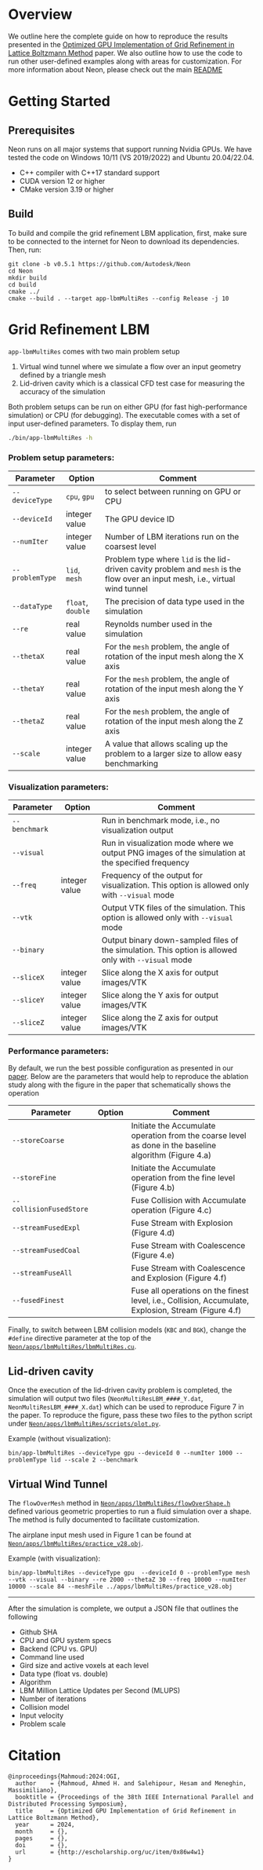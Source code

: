 # Overview 

We outline here the complete guide on how to reproduce the results presented in the [Optimized GPU Implementation of Grid Refinement in Lattice Boltzmann Method](http://escholarship.org/uc/item/0x86w4w1) paper. We also outline how to use the code to run other user-defined examples along with areas for customization. For more information about Neon, please check out the main [README](/../../README.md)

# Getting Started 

## Prerequisites
Neon runs on all major systems that support running Nvidia GPUs. We have tested the code on Windows 10/11 (VS 2019/2022) and Ubuntu 20.04/22.04. 

- C++ compiler with C++17 standard support
- CUDA version 12 or higher
- CMake version 3.19 or higher


## Build

To build and compile the grid refinement LBM application, first, make sure to be connected to the internet for Neon to download its dependencies. Then, run:

```
git clone -b v0.5.1 https://github.com/Autodesk/Neon
cd Neon
mkdir build
cd build
cmake ../
cmake --build . --target app-lbmMultiRes --config Release -j 10
```

# Grid Refinement LBM

`app-lbmMultiRes` comes with two main problem setup 

1. Virtual wind tunnel where we simulate a flow over an input geometry defined by a triangle mesh 
2. Lid-driven cavity which is a classical CFD test case for measuring the accuracy of the simulation 

Both problem setups can be run on either GPU (for fast high-performance simulation) or CPU (for debugging). The executable comes with a set of input user-defined parameters. To display them, run 

```bash
./bin/app-lbmMultiRes -h
```
### Problem setup parameters:

| Parameter          | Option             | Comment                                                                                                                    |
|--------------------|--------------------|----------------------------------------------------------------------------------------------------------------------------|
| `--deviceType`     |  `cpu`, `gpu`      | to select between running on GPU or CPU                                                                                    |
| `--deviceId`       |  integer value     | The GPU device ID                                                                                                          |
| `--numIter`        |  integer value     | Number of LBM iterations run on the coarsest level                                                                         |
| `--problemType`    |  `lid`, `mesh`     | Problem type where `lid` is the lid-driven cavity problem and `mesh` is the flow over an input mesh, i.e., virtual wind tunnel |
| `--dataType`       |  `float`, `double` | The precision of data type used in the simulation                                                                          |
| `--re`             |  real value        | Reynolds number used in the simulation                                                                                     |
| `--thetaX`         |  real value        | For the `mesh` problem, the angle of rotation of the input mesh along the X axis                                                   |
| `--thetaY`         |  real value        | For the `mesh` problem, the angle of rotation of the input mesh along the Y axis                                                   |
| `--thetaZ`         |  real value        | For the `mesh` problem, the angle of rotation of the input mesh along the Z axis                                                   |
| `--scale`          |  integer value     | A value that allows scaling up the problem to a larger size to allow easy benchmarking                                        |

### Visualization parameters:

| Parameter          | Option             | Comment                                                                                                                    |
|--------------------|--------------------|----------------------------------------------------------------------------------------------------------------------------|
| `--benchmark`      |                    | Run in benchmark mode, i.e., no visualization output                                                                       |
| `--visual`         |                    | Run in visualization mode where we output PNG images of the simulation at the specified frequency                         |
| `--freq`           |  integer value     | Frequency of the output for visualization. This option is allowed only with `--visual` mode                                |
| `--vtk`            |                    | Output VTK files of the simulation. This option is allowed only with `--visual` mode                                       |
| `--binary`         |                    | Output binary down-sampled files of the simulation. This option is allowed only with `--visual` mode                       |
| `--sliceX`         |  integer value     | Slice along the X axis for output images/VTK                                                                                   |
| `--sliceY`         |  integer value     | Slice along the Y axis for output images/VTK                                                                                   |
| `--sliceZ`         |  integer value     | Slice along the Z axis for output images/VTK                                                                                   |

### Performance parameters:
By default, we run the best possible configuration as presented in our [paper](http://escholarship.org/uc/item/0x86w4w1). Below are the parameters that would help to reproduce the ablation study along with the figure in the paper that schematically shows the operation 

| Parameter                    | Option             | Comment                                                                                                                    |
|------------------------------|--------------------|----------------------------------------------------------------------------------------------------------------------------|
| `--storeCoarse`              |                    |  Initiate the Accumulate operation from the coarse level as done in the baseline algorithm (Figure 4.a)                    |
| `--storeFine`                |                    |  Initiate the Accumulate operation from the fine level (Figure 4.b)                                                        |
| `--collisionFusedStore`      |                    |  Fuse Collision with Accumulate operation (Figure 4.c)                                                                     |
| `--streamFusedExpl`          |                    |  Fuse Stream with Explosion (Figure 4.d)                                                                                   |
| `--streamFusedCoal`          |                    |  Fuse Stream with Coalescence (Figure 4.e)                                                                                 |
| `--streamFuseAll`            |                    |  Fuse Stream with Coalescence and Explosion (Figure 4.f)                                                                   |
| `--fusedFinest`              |                    |  Fuse all operations on the finest level, i.e., Collision, Accumulate, Explosion, Stream  (Figure 4.f)                     |

Finally, to switch between LBM collision models (`KBC` and `BGK`), change the `#define` directive parameter at the top of the [`Neon/apps/lbmMultiRes/lbmMultiRes.cu`](https://github.com/Autodesk/Neon/blob/v0.5.1/apps/lbmMultiRes/lbmMultiRes.cu).

## Lid-driven cavity
Once the execution of the lid-driven cavity problem is completed, the simulation will output two files (`NeonMultiResLBM_####_Y.dat`, `NeonMultiResLBM_####_X.dat`) which can be used to reproduce Figure 7 in the paper. To reproduce the figure, pass these two files to the python script under [`Neon/apps/lbmMultiRes/scripts/plot.py`](https://github.com/Autodesk/Neon/blob/v0.5.1/apps/lbmMultiRes/scripts/plot.py). 

Example (without visualization): 

`bin/app-lbmMultiRes --deviceType gpu --deviceId 0 --numIter 1000 --problemType lid --scale 2 --benchmark`

## Virtual Wind Tunnel 

The `flowOverMesh` method in [`Neon/apps/lbmMultiRes/flowOverShape.h`](https://github.com/Autodesk/Neon/blob/v0.5.1/apps/lbmMultiRes/flowOverShape.h) defined various geometric properties to run a fluid simulation over a shape.  The method is fully documented to facilitate customization. 

The airplane input mesh used in Figure 1 can be found at [`Neon/apps/lbmMultiRes/practice_v28.obj`](https://github.com/Autodesk/Neon/blob/v0.5.1/apps/lbmMultiRes/practice_v28.obj).

Example (with visualization): 

`bin/app-lbmMultiRes --deviceType gpu  --deviceId 0 --problemType mesh --vtk --visual --binary --re 2000 --thetaZ 30 --freq 10000 --numIter 10000 --scale 84 --meshFile ../apps/lbmMultiRes/practice_v28.obj`

---

After the simulation is complete, we output a JSON file that outlines the following 
- Github SHA
- CPU and GPU system specs 
- Backend (CPU vs. GPU)
- Command line used
- Gird size and active voxels at each level 
- Data type (float vs. double)
- Algorithm 
- LBM Million Lattice Updates per Second (MLUPS)
- Number of iterations 
- Collision model
- Input velocity 
- Problem scale 


# Citation

```
@inproceedings{Mahmoud:2024:OGI,
  author    = {Mahmoud, Ahmed H. and Salehipour, Hesam and Meneghin, Massimiliano},
  booktitle = {Proceedings of the 38th IEEE International Parallel and Distributed Processing Symposium},
  title     = {Optimized GPU Implementation of Grid Refinement in Lattice Boltzmann Method},
  year      = 2024,
  month     = {},
  pages     = {},
  doi       = {},
  url       = {http://escholarship.org/uc/item/0x86w4w1}
}
```